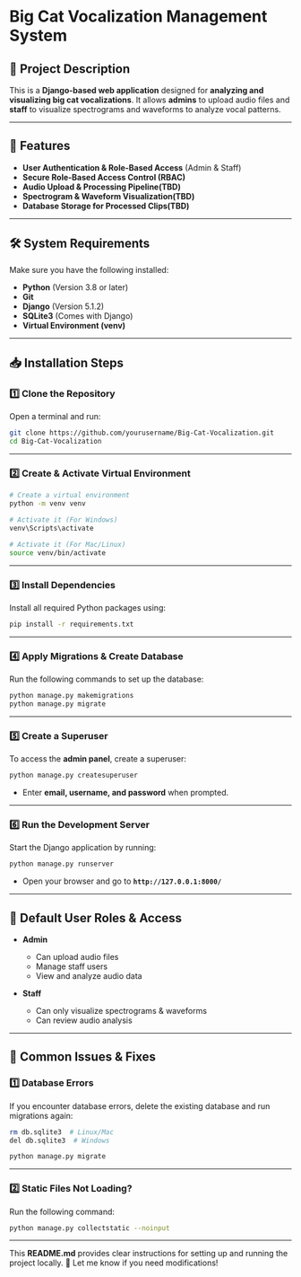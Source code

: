 # **Big Cat Vocalization Management System**  

## **📌 Project Description**  
This is a **Django-based web application** designed for **analyzing and visualizing big cat vocalizations**. It allows **admins** to upload audio files and **staff** to visualize spectrograms and waveforms to analyze vocal patterns.  

---

## **🚀 Features**  
- **User Authentication & Role-Based Access** (Admin & Staff)  
- **Secure Role-Based Access Control (RBAC)**
- **Audio Upload & Processing Pipeline(TBD)**  
- **Spectrogram & Waveform Visualization(TBD)**  
- **Database Storage for Processed Clips(TBD)**  

---

## **🛠️ System Requirements**  
Make sure you have the following installed:  
- **Python** (Version 3.8 or later)  
- **Git**  
- **Django** (Version 5.1.2)  
- **SQLite3** (Comes with Django)  
- **Virtual Environment (venv)**  

---

## **📥 Installation Steps**  

### **1️⃣ Clone the Repository**  
Open a terminal and run:  

```sh
git clone https://github.com/yourusername/Big-Cat-Vocalization.git
cd Big-Cat-Vocalization
```

---

### **2️⃣ Create & Activate Virtual Environment**  

```sh
# Create a virtual environment
python -m venv venv

# Activate it (For Windows)
venv\Scripts\activate

# Activate it (For Mac/Linux)
source venv/bin/activate
```

---

### **3️⃣ Install Dependencies**  
Install all required Python packages using:  

```sh
pip install -r requirements.txt
```

---

### **4️⃣ Apply Migrations & Create Database**  
Run the following commands to set up the database:  

```sh
python manage.py makemigrations
python manage.py migrate
```

---

### **5️⃣ Create a Superuser**  
To access the **admin panel**, create a superuser:  

```sh
python manage.py createsuperuser
```
- Enter **email, username, and password** when prompted.  

---

### **6️⃣ Run the Development Server**  
Start the Django application by running:  

```sh
python manage.py runserver
```

- Open your browser and go to **`http://127.0.0.1:8000/`**  

---

## **🔑 Default User Roles & Access**  
- **Admin**  
  - Can upload audio files  
  - Manage staff users  
  - View and analyze audio data  

- **Staff**  
  - Can only visualize spectrograms & waveforms  
  - Can review audio analysis  

---

## **🔧 Common Issues & Fixes**  

### **1️⃣ Database Errors**  
If you encounter database errors, delete the existing database and run migrations again:  

```sh
rm db.sqlite3  # Linux/Mac
del db.sqlite3  # Windows

python manage.py migrate
```

---

### **2️⃣ Static Files Not Loading?**  
Run the following command:  

```sh
python manage.py collectstatic --noinput
```


---
This **README.md** provides clear instructions for setting up and running the project locally. 🚀 Let me know if you need modifications!
